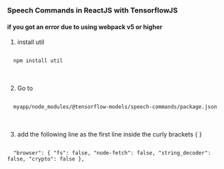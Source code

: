 ### Speech Commands in ReactJS with TensorflowJS

#### if you got an error due to using webpack v5 or higher
1) install util

<code>
  npm install util
</code>
<br><br>

2) Go to

<code>
  myapp/node_modules/@tensorflow-models/speech-commands/package.json
</code>
<br><br>

3) add the following line as the first line inside the curly brackets { }

<code>
  "browser": { "fs": false, "node-fetch": false, "string_decoder": false, "crypto": false },
</code>
